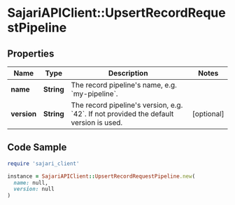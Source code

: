 # SajariAPIClient::UpsertRecordRequestPipeline

## Properties

| Name | Type | Description | Notes |
| ---- | ---- | ----------- | ----- |
| **name** | **String** | The record pipeline&#39;s name, e.g. &#x60;my-pipeline&#x60;. |  |
| **version** | **String** | The record pipeline&#39;s version, e.g. &#x60;42&#x60;.  If not provided the default version is used. | [optional] |

## Code Sample

```ruby
require 'sajari_client'

instance = SajariAPIClient::UpsertRecordRequestPipeline.new(
  name: null,
  version: null
)
```

